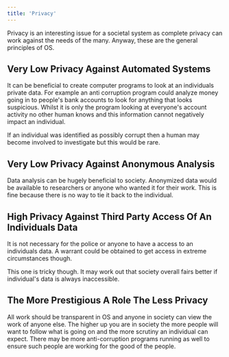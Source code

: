 ```yaml
---
title: 'Privacy'
---
```


Privacy is an interesting issue for a societal system as complete privacy can work against the needs of the many. Anyway, these are the general principles of OS.

## Very Low Privacy Against Automated Systems

It can be beneficial to create computer programs to look at an individuals private data. For example an anti corruption program could analyze money going in to people's bank accounts to look for anything that looks suspicious. Whilst it is only the program looking at everyone's account activity no other human knows and this information cannot negatively impact an individual.

If an individual was identified as possibly corrupt then a human may become involved to investigate but this would be rare.

## Very Low Privacy Against Anonymous Analysis

Data analysis can be hugely beneficial to society. Anonymized data would be available to researchers or anyone who wanted it for their work. This is fine because there is no way to tie it back to the individual.

## High Privacy Against Third Party Access Of An Individuals Data

It is not necessary for the police or anyone to have a access to an individuals data. A warrant could be obtained to get access in extreme circumstances though.

This one is tricky though. It may work out that society overall fairs better if individual's data is always inaccessible.

## The More Prestigious A Role The Less Privacy

All work should be transparent in OS and anyone in society can view the work of anyone else. The higher up you are in society the more people will want to follow what is going on and the more scrutiny an individual can expect. There may be more anti-corruption programs running as well to ensure such people are working for the good of the people.
